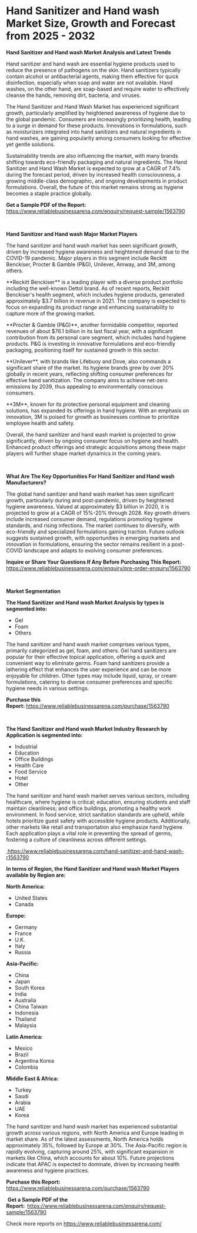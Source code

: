 <p><h1>Hand Sanitizer and Hand wash Market Size, Growth and Forecast from 2025 - 2032</h1></p><p><strong>Hand Sanitizer and Hand wash Market Analysis and Latest Trends</strong></p>
<p><p>Hand sanitizer and hand wash are essential hygiene products used to reduce the presence of pathogens on the skin. Hand sanitizers typically contain alcohol or antibacterial agents, making them effective for quick disinfection, especially when soap and water are not available. Hand washes, on the other hand, are soap-based and require water to effectively cleanse the hands, removing dirt, bacteria, and viruses.</p><p>The Hand Sanitizer and Hand Wash Market has experienced significant growth, particularly amplified by heightened awareness of hygiene due to the global pandemic. Consumers are increasingly prioritizing health, leading to a surge in demand for these products. Innovations in formulations, such as moisturizers integrated into hand sanitizers and natural ingredients in hand washes, are gaining popularity among consumers looking for effective yet gentle solutions.</p><p>Sustainability trends are also influencing the market, with many brands shifting towards eco-friendly packaging and natural ingredients. The Hand Sanitizer and Hand Wash Market is expected to grow at a CAGR of 7.4% during the forecast period, driven by increased health consciousness, a growing middle-class demographic, and ongoing developments in product formulations. Overall, the future of this market remains strong as hygiene becomes a staple practice globally.</p></p>
<p><strong>Get a Sample PDF of the Report:&nbsp;</strong> <a href="https://www.reliablebusinessarena.com/enquiry/request-sample/1563790?utm_campaign=3443&utm_medium=2&utm_source=Github&utm_content=ia&utm_term=05042025&utm_id=hand-sanitizer-and-hand-wash">https://www.reliablebusinessarena.com/enquiry/request-sample/1563790</a></p>
<p>&nbsp;</p>
<p><strong>Hand Sanitizer and Hand wash Major Market Players</strong></p>
<p><p>The hand sanitizer and hand wash market has seen significant growth, driven by increased hygiene awareness and heightened demand due to the COVID-19 pandemic. Major players in this segment include Reckitt Benckiser, Procter & Gamble (P&G), Unilever, Amway, and 3M, among others.</p><p>**Reckitt Benckiser** is a leading player with a diverse product portfolio including the well-known Dettol brand. As of recent reports, Reckitt Benckiser's health segment, which includes hygiene products, generated approximately $3.7 billion in revenue in 2021. The company is expected to focus on expanding its product range and enhancing sustainability to capture more of the growing market.</p><p>**Procter & Gamble (P&G)**, another formidable competitor, reported revenues of about $76.1 billion in its last fiscal year, with a significant contribution from its personal care segment, which includes hand hygiene products. P&G is investing in innovative formulations and eco-friendly packaging, positioning itself for sustained growth in this sector.</p><p>**Unilever**, with brands like Lifebuoy and Dove, also commands a significant share of the market. Its hygiene brands grew by over 20% globally in recent years, reflecting shifting consumer preferences for effective hand sanitization. The company aims to achieve net-zero emissions by 2039, thus appealing to environmentally conscious consumers.</p><p>**3M**, known for its protective personal equipment and cleaning solutions, has expanded its offerings in hand hygiene. With an emphasis on innovation, 3M is poised for growth as businesses continue to prioritize employee health and safety.</p><p>Overall, the hand sanitizer and hand wash market is projected to grow significantly, driven by ongoing consumer focus on hygiene and health. Enhanced product offerings and strategic acquisitions among these major players will further shape market dynamics in the coming years.</p></p>
<p>&nbsp;</p>
<p><strong>What Are The Key Opportunities For Hand Sanitizer and Hand wash Manufacturers?</strong></p>
<p><p>The global hand sanitizer and hand wash market has seen significant growth, particularly during and post-pandemic, driven by heightened hygiene awareness. Valued at approximately $3 billion in 2020, it is projected to grow at a CAGR of 15%-20% through 2028. Key growth drivers include increased consumer demand, regulations promoting hygiene standards, and rising infections. The market continues to diversify, with eco-friendly and specialized formulations gaining traction. Future outlook suggests sustained growth, with opportunities in emerging markets and innovation in formulations, ensuring the sector remains resilient in a post-COVID landscape and adapts to evolving consumer preferences.</p></p>
<p><strong>Inquire or Share Your Questions If Any Before Purchasing This Report:</strong> <a href="https://www.reliablebusinessarena.com/enquiry/pre-order-enquiry/1563790?utm_campaign=3443&utm_medium=2&utm_source=Github&utm_content=ia&utm_term=05042025&utm_id=hand-sanitizer-and-hand-wash">https://www.reliablebusinessarena.com/enquiry/pre-order-enquiry/1563790</a></p>
<p>&nbsp;</p>
<p><strong>Market Segmentation</strong></p>
<p><strong>The Hand Sanitizer and Hand wash Market Analysis by types is segmented into:</strong></p>
<p><ul><li>Gel</li><li>Foam</li><li>Others</li></ul></p>
<p><p>The hand sanitizer and hand wash market comprises various types, primarily categorized as gel, foam, and others. Gel hand sanitizers are popular for their effective topical application, offering a quick and convenient way to eliminate germs. Foam hand sanitizers provide a lathering effect that enhances the user experience and can be more enjoyable for children. Other types may include liquid, spray, or cream formulations, catering to diverse consumer preferences and specific hygiene needs in various settings.</p></p>
<p><strong>Purchase this Report:&nbsp;</strong><a href="https://www.reliablebusinessarena.com/purchase/1563790?utm_campaign=3443&utm_medium=2&utm_source=Github&utm_content=ia&utm_term=05042025&utm_id=hand-sanitizer-and-hand-wash">https://www.reliablebusinessarena.com/purchase/1563790</a></p>
<p>&nbsp;</p>
<p><strong>The Hand Sanitizer and Hand wash Market Industry Research by Application is segmented into:</strong></p>
<p><ul><li>Industrial</li><li>Education</li><li>Office Buildings</li><li>Health Care</li><li>Food Service</li><li>Hotel</li><li>Other</li></ul></p>
<p><p>The hand sanitizer and hand wash market serves various sectors, including healthcare, where hygiene is critical; education, ensuring students and staff maintain cleanliness; and office buildings, promoting a healthy work environment. In food service, strict sanitation standards are upheld, while hotels prioritize guest safety with accessible hygiene products. Additionally, other markets like retail and transportation also emphasize hand hygiene. Each application plays a vital role in preventing the spread of germs, fostering a culture of cleanliness across different settings.</p></p>
<p><a href="https://www.reliablebusinessarena.com/hand-sanitizer-and-hand-wash-r1563790?utm_campaign=3443&utm_medium=2&utm_source=Github&utm_content=ia&utm_term=05042025&utm_id=hand-sanitizer-and-hand-wash">&nbsp;https://www.reliablebusinessarena.com/hand-sanitizer-and-hand-wash-r1563790</a></p>
<p><strong>In terms of Region, the Hand Sanitizer and Hand wash Market Players available by Region are:</strong></p>
<p>
    <p> <strong> North America: </strong>
        <ul>
            <li>United States</li>
            <li>Canada</li>
        </ul>
        </p> 
    <p> <strong> Europe: </strong>
        <ul>
            <li>Germany</li>
            <li>France</li>
            <li>U.K.</li>
            <li>Italy</li>
            <li>Russia</li>
        </ul>
        </p> 
    <p> <strong> Asia-Pacific: </strong>
        <ul>
            <li>China</li>
            <li>Japan</li>
            <li>South Korea</li>
            <li>India</li>
            <li>Australia</li>
            <li>China Taiwan</li>
            <li>Indonesia</li>
            <li>Thailand</li>
            <li>Malaysia</li>
        </ul>
        </p> 
    <p> <strong> Latin America: </strong>
        <ul>
            <li>Mexico</li>
            <li>Brazil</li>
            <li>Argentina Korea</li>
            <li>Colombia</li>
        </ul>
        </p> 
    <p> <strong> Middle East & Africa: </strong>
        <ul>
            <li>Turkey</li>
            <li>Saudi</li>
            <li>Arabia</li>
            <li>UAE</li>
            <li>Korea</li>
        </ul>
    </p>
    </p>
<p><p>The hand sanitizer and hand wash market has experienced substantial growth across various regions, with North America and Europe leading in market share. As of the latest assessments, North America holds approximately 35%, followed by Europe at 30%. The Asia-Pacific region is rapidly evolving, capturing around 25%, with significant expansion in markets like China, which accounts for about 10%. Future projections indicate that APAC is expected to dominate, driven by increasing health awareness and hygiene practices.</p></p>
<p><strong>Purchase this Report: </strong><a href="https://www.reliablebusinessarena.com/purchase/1563790?utm_campaign=3443&utm_medium=2&utm_source=Github&utm_content=ia&utm_term=05042025&utm_id=hand-sanitizer-and-hand-wash">https://www.reliablebusinessarena.com/purchase/1563790</a></p>
<p>&nbsp;<strong>Get a Sample PDF of the Report:&nbsp;&nbsp;</strong><a href="https://www.reliablebusinessarena.com/enquiry/request-sample/1563790?utm_campaign=3443&utm_medium=2&utm_source=Github&utm_content=ia&utm_term=05042025&utm_id=hand-sanitizer-and-hand-wash">https://www.reliablebusinessarena.com/enquiry/request-sample/1563790</a></p>
<p><strong></strong></p>
<p>Check more reports on <a href="https://www.reliablebusinessarena.com/?utm_campaign=3443&utm_medium=2&utm_source=Github&utm_content=ia&utm_term=05042025&utm_id=hand-sanitizer-and-hand-wash">https://www.reliablebusinessarena.com/</a></p>